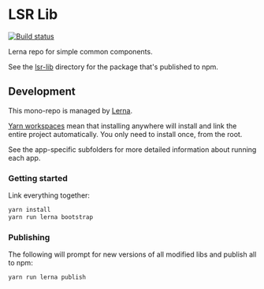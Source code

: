 # LSR Lib

[![Build status](https://travis-ci.org/lsrfocus/lsr-lib.svg?branch=master)](https://travis-ci.org/lsrfocus/lsr-lib)

Lerna repo for simple common components.

See the [lsr-lib](/packages/lsr-lib/) directory for the package that's published to npm.

## Development

This mono-repo is managed by [Lerna](https://github.com/lerna/lerna).

[Yarn workspaces](https://yarnpkg.com/lang/en/docs/workspaces/)
mean that installing anywhere will install and link the entire project automatically.
You only need to install once, from the root.

See the app-specific subfolders for more detailed information about running each app.

### Getting started

Link everything together:

```bash
yarn install
yarn run lerna bootstrap
```

### Publishing

The following will prompt for new versions of all modified libs and publish all to npm:

```bash
yarn run lerna publish
```
